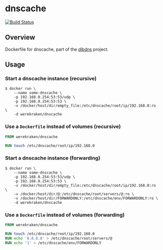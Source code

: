 # dnscache

[![Build Status](https://travis-ci.org/werekraken/docker-dnscache.svg?branch=master)](https://travis-ci.org/werekraken/docker-dnscache)

## Overview

Dockerfile for dnscache, part of the [djbdns](http://cr.yp.to/djbdns/dnscache.html) project.

## Usage

### Start a dnscache instance (recursive)

```console
$ docker run \
    --name some-dnscache \
    -p 192.168.0.254:53:53/udp \
    -p 192.168.0.254:53:53 \
    -v /docker/host/dir/empty_file:/etc/dnscache/root/ip/192.168.0:ro \
    -d werekraken/dnscache
```

### Use a `Dockerfile` instead of volumes (recursive)

```dockerfile
FROM werekraken/dnscache

RUN touch /etc/dnscache/root/ip/192.168.0
```

### Start a dnscache instance (forwarding)

```console
$ docker run \
    --name some-dnscache \
    -p 192.168.0.254:53:53/udp \
    -p 192.168.0.254:53:53 \
    -v /docker/host/dir/empty_file:/etc/dnscache/root/ip/192.168.0:ro \
    -v /docker/host/dir/@:/etc/dnscache/root/servers/@:ro \
    -v /docker/host/dir/FORWARDONLY:/etc/dnscache/env/FORWARDONLY:ro \
    -d werekraken/dnscache
```

### Use a `Dockerfile` instead of volumes (forwarding)

```dockerfile
FROM werekraken/dnscache

RUN touch /etc/dnscache/root/ip/192.168.0
RUN echo '8.8.8.8' > /etc/dnscache/root/servers/@
RUN echo '1' > /etc/dnscache/env/FORWARDONLY
```
